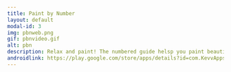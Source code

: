 ```yaml
---
title: Paint by Number
layout: default
modal-id: 3
img: pbnweb.png
gif: pbnvideo.gif
alt: pbn
description: Relax and paint! The numbered guide helsp you paint beautiful pictures.  Each number represents a color, or you can choose a color of your own.  Choose form many different stencils and have fun.
androidlink: https://play.google.com/store/apps/details?id=com.KevvAppsPBN
---
```

